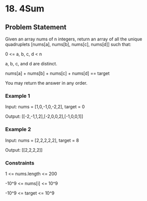 # 18. 4Sum

## Problem Statement

Given an array nums of n integers, return an array of all the unique quadruplets [nums[a], nums[b], nums[c], nums[d]] such that:

0 <= a, b, c, d < n

a, b, c, and d are distinct.

nums[a] + nums[b] + nums[c] + nums[d] == target

You may return the answer in any order.

### Example 1

Input: nums = [1,0,-1,0,-2,2], target = 0

Output: [[-2,-1,1,2],[-2,0,0,2],[-1,0,0,1]]

### Example 2

Input: nums = [2,2,2,2,2], target = 8

Output: [[2,2,2,2]]

### Constraints

1 <= nums.length <= 200

-10^9 <= nums[i] <= 10^9

-10^9 <= target <= 10^9
